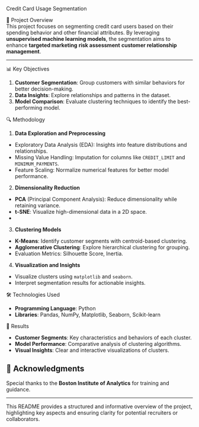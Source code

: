 Credit Card Usage Segmentation

📌 Project Overview  
This project focuses on segmenting credit card users based on their spending behavior and other financial attributes.
By leveraging **unsupervised machine learning models**,
the segmentation aims to enhance **targeted marketing**
**risk assessment** 
**customer relationship management**.  

---

 📊 Key Objectives  
1. **Customer Segmentation**: Group customers with similar behaviors for better decision-making.  
2. **Data Insights**: Explore relationships and patterns in the dataset.  
3. **Model Comparison**: Evaluate clustering techniques to identify the best-performing model.  


🔍 Methodology  

 1. **Data Exploration and Preprocessing**  
- Exploratory Data Analysis (EDA): Insights into feature distributions and relationships.  
- Missing Value Handling: Imputation for columns like `CREDIT_LIMIT` and `MINIMUM_PAYMENTS`.  
- Feature Scaling: Normalize numerical features for better model performance.  

2. **Dimensionality Reduction**  
- **PCA** (Principal Component Analysis): Reduce dimensionality while retaining variance.  
- **t-SNE**: Visualize high-dimensional data in a 2D space.
- 
 3. **Clustering Models**  
- **K-Means**: Identify customer segments with centroid-based clustering.  
- **Agglomerative Clustering**: Explore hierarchical clustering for grouping.  
- Evaluation Metrics: Silhouette Score, Inertia.  

4. **Visualization and Insights**  
- Visualize clusters using `matplotlib` and `seaborn`.  
- Interpret segmentation results for actionable insights.  

 🛠️ Technologies Used  
- **Programming Language**: Python  
- **Libraries**: Pandas, NumPy, Matplotlib, Seaborn, Scikit-learn  


 🚀 Results  
- **Customer Segments**: Key characteristics and behaviors of each cluster.  
- **Model Performance**: Comparative analysis of clustering algorithms.  
- **Visual Insights**: Clear and interactive visualizations of clusters.  





## 🤝 Acknowledgments  
Special thanks to the **Boston Institute of Analytics** for training and guidance.  

---

This README provides a structured and informative overview of the project, highlighting key aspects and ensuring clarity for potential recruiters or collaborators.
